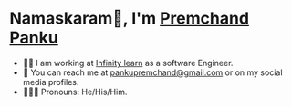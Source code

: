# Namaskaram🙏, I'm [Premchand Panku]()

* 👷‍♂️ I am working at [Infinity learn](https://infinitylearn.com/) as a software Engineer.
* 📲 You can reach me at pankupremchand@gmail.com or on my social media profiles.
* 🧔🏽‍♂️ Pronouns: He/His/Him.
